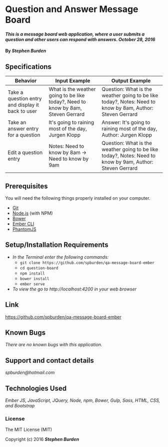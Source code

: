 # Question and Answer Message Board

#### _This is a message board web application, where a user submits a question and other users can respond with answers. October 28, 2016_

#### By _**Stephen Burden**_

## Specifications
| Behavior | Input Example | Output Example |
| --- | --- | --- |
| Take a question entry and display it back to user | What is the weather going to be like today?, Need to know by 8am, Steven Gerrard | Question: What is the weather going to be like today?, Notes: Need to know by 8am, Author: Steven Gerrard |
| Take an answer entry for a question | It's going to raining most of the day, Jurgen Klopp | Answer: It's going to raining most of the day, Author: Jurgen Klopp |
| Edit a question entry | Notes: Need to know by 8am -> Need to know by 9am | Question: What is the weather going to be like today?, Notes: Need to know by 9am, Author: Steven Gerrard |


## Prerequisites
You will need the following things properly installed on your computer.

* [Git](http://git-scm.com/)
* [Node.js](http://nodejs.org/) (with NPM)
* [Bower](http://bower.io/)
* [Ember CLI](http://ember-cli.com/)
* [PhantomJS](http://phantomjs.org/)

## Setup/Installation Requirements
* _In the Terminal enter the following commands:_
  * `git clone https://github.com/spburden/qa-message-board-ember`
  * `cd question-board`
  * `npm install`
  * `bower install`
  * `ember serve`
* _To view the go to http://localhost:4200 in your web browser_

## Link
https://github.com/spburden/qa-message-board-ember

## Known Bugs
_There are no known bugs with this application._

## Support and contact details
_spburden@hotmail.com_

## Technologies Used
_Ember JS, JavaScript, JQuery, Node, npm, Bower, Gulp, Sass, HTML, CSS, and Bootstrap_

### License
The MIT License (MIT)

Copyright (c) 2016 **_Stephen Burden_**
